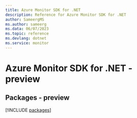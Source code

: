 ```yaml
---
title: Azure Monitor SDK for .NET
description: Reference for Azure Monitor SDK for .NET
author: SameergMS
ms.author: sameerg
ms.data: 06/07/2023
ms.topic: reference
ms.devlang: dotnet
ms.service: monitor
---
```

# Azure Monitor SDK for .NET - preview
## Packages - preview
[!INCLUDE [packages](monitor-index.md)]
